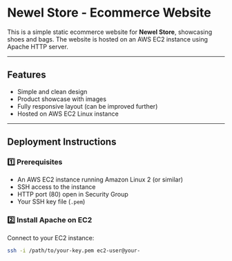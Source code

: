 # Newel Store - Ecommerce Website

This is a simple static ecommerce website for **Newel Store**, showcasing shoes and bags. The website is hosted on an AWS EC2 instance using Apache HTTP server.

---

## Features

- Simple and clean design
- Product showcase with images
- Fully responsive layout (can be improved further)
- Hosted on AWS EC2 Linux instance

---

## Deployment Instructions

### 1️⃣ Prerequisites

- An AWS EC2 instance running Amazon Linux 2 (or similar)
- SSH access to the instance
- HTTP port (80) open in Security Group
- Your SSH key file (`.pem`)

### 2️⃣ Install Apache on EC2

Connect to your EC2 instance:

```bash
ssh -i /path/to/your-key.pem ec2-user@your-
